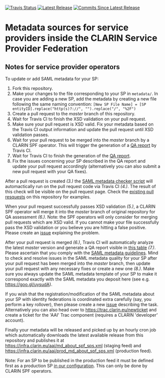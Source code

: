 [![Travis Status](https://travis-ci.org/clarin-eric/SPF-SPs-metadata.svg?branch=master)](https://travis-ci.org/clarin-eric/SPF-SPs-metadata)
[![Latest Release](https://img.shields.io/github/v/release/clarin-eric/SPF-SPs-metadata)](https://github.com/clarin-eric/SPF-SPs-metadata/releases/latest)
[![Commits Since Latest Release](https://img.shields.io/github/commits-since/clarin-eric/SPF-SPs-metadata/latest)](https://github.com/clarin-eric/SPF-SPs-metadata/commits/master)
# Metadata sources for service providers inside the CLARIN Service Provider Federation

## Notes for service provider operators

To update or add SAML metadata for your SP:
1. Fork this repository.
2. Make your changes to the file corresponding to your SP in `metadata/`. In case you are adding a new SP, add the metadata by creating a new file following the same naming convention: `[New SP File Name] = [SP entityID].replace("http(s)?://", "").replace("/", "%2F")`
3. Create a pull request to the *master* branch of this repository.
4. Wait for Travis CI to finish the XSD validation on your pull request.
5. Make sure your pull request is XSD valid. Fix your metadata based on the Travis CI output information and update the pull request until XSD validation passes.
6. Wait for your pull request to be merged into the *master* branch by a CLARIN SPF operator. This will trigger the generation of a [QA report](https://clarin-eric.github.io/SPF-SPs-metadata/web/master_qa_report.html) by Travis CI.
7. Wait for Travis CI to finish the generation of the [QA report](https://clarin-eric.github.io/SPF-SPs-metadata/web/master_qa_report.html).
8. Fix the issues concerning your SP described in the QA report and update your pull request accordingly (alternatively you can also submit a new pull request with your QA fixes).

After a pull request is created *(3.)* the [SAML metadata checker script](https://github.com/clarin-eric/SAML-metadata-checker) will automactically run on the pull request code via Travis CI *(4.)*. The result of this check will be visible on the pull request page. Check the [existing pull resquests](https://github.com/clarin-eric/SPF-SPs-metadata/pulls?utf8=%E2%9C%93&q=is%3Apr) on this repository for examples.

When your pull request successfully passes XSD validation *(5.)*, a CLARIN SPF operator will merge it into the *master* branch of original repository for QA assessment *(6.)*. Note: the SPF operators will only consider for merging pull requests which are XSD valid. If you cannot make your file successfully pass the XSD validation or you believe you are hitting a false positive. Please create an ​[issue](https://github.com/clarin-eric/SPF-SPs-metadata/issues/new) explaining the problem. 

After your pull request is merged *(6.)*, Travis CI will automatically analyze the latest *master* version and generate a QA report visible in ​[this table](https://clarin-eric.github.io/SPF-SPs-metadata/web/master_qa_report.html) *(7.)*.
Please ascertain that you comply with ​the [SAML metadata guidelines](https://www.clarin.eu/content/guidelines-saml-metadata-about-your-sp). Mind to check and resolve issues in the SAML metadata quality for your SP after your pull request has been merged into the *master* branch, then update your pull request with any necessary fixes or create a new one *(8.)*. Make sure you always update the SAML metadata template of your SP to make it correspond exactly with the SAML metadata you deposit here (see e.g. ​https://goo.gl/uysudA).

If you wish that the registration/modification of the SAML metadata about your SP with identity federations is coordinated extra carefully (say, you perform a key rollover), then please create a new ​[issue](https://github.com/clarin-eric/SPF-SPs-metadata/issues/new) describing the task. Alternatively you can also head over to https://trac.clarin.eu/newticket and create a ticket for the 'AAI' Trac component (requires a CLARIN 'developer' account).

Finally your metadata will be released and picked up by an hourly cron job which automatically downloads the latest available release from this repository and publishes it at ​https://infra.clarin.eu/aai/md_about_spf_sps.xml (staging feed) and https://infra.clarin.eu/aai/prod_md_about_spf_sps.xml (production feed). 

Note: For an SP to be published in the production feed it must be defined first as a production SP [in our configuration](https://github.com/clarin-eric/pyFF_config/blob/master/job_b.fd). This can only be done by CLARIN SPF operators.
